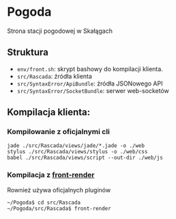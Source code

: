 # Pogoda
Strona stacji pogodowej w Skałągach

## Struktura
- `env/front.sh`: skrypt bashowy do kompilacji klienta.
- `src/Rascada`: źródła klienta
- `src/SyntaxError/ApiBundle`: źródła JSONowego API
- `src/SyntaxError/SocketBundle`: serwer web-socketów

## Kompilacja klienta:
### Kompilowanie z oficjalnymi cli
```
jade ./src/Rascada/views/jade/*.jade -o ./web
stylus ./src/Rascada/views/stylus -o ./web/css
babel ./src/Rascada/views/script --out-dir ./web/js
```

### Kompilacja z [front-render](https://github.com/rascada/front-render)
Rownież używa oficjalnych pluginów
```
~/Pogoda$ cd src/Rascada
~/Pogoda/src/Rascada$ front-render
```
